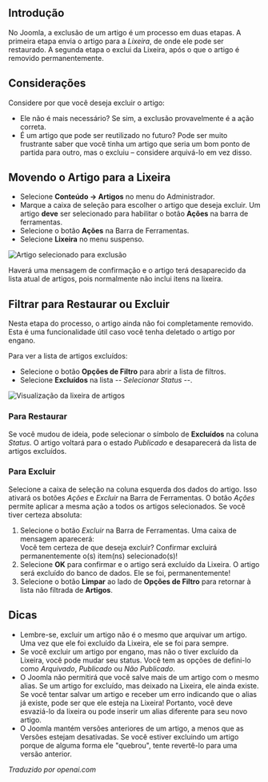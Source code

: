 <!-- Filename: J4.x:Deleting_an_Article / Display title: Artigos: Excluir -->

## Introdução

No Joomla, a exclusão de um artigo é um processo em duas etapas. A primeira etapa envia o artigo para a *Lixeira*, de onde ele pode ser restaurado. A segunda etapa o exclui da Lixeira, após o que o artigo é removido permanentemente.

## Considerações

Considere por que você deseja excluir o artigo:

- Ele não é mais necessário? Se sim, a exclusão provavelmente é a
  ação correta.
- É um artigo que pode ser reutilizado no futuro? Pode ser muito
  frustrante saber que você tinha um artigo que seria um bom ponto de
  partida para outro, mas o excluiu – considere arquivá-lo
  em vez disso.

## Movendo o Artigo para a Lixeira

- Selecione **Conteúdo -> Artigos** no menu do Administrador.
- Marque a caixa de seleção para escolher o artigo que deseja excluir. Um artigo 
  **deve** ser selecionado para habilitar o botão **Ações** na barra de ferramentas.
- Selecione o botão **Ações** na Barra de Ferramentas.
- Selecione **Lixeira** no menu suspenso.

![Artigo selecionado para exclusão](../../../en/images/articles/articles-selected-to-trash.png)

Haverá uma mensagem de confirmação e o artigo terá desaparecido da lista atual de artigos, pois normalmente não inclui itens na lixeira.

## Filtrar para Restaurar ou Excluir

Nesta etapa do processo, o artigo ainda não foi completamente removido. Esta é uma funcionalidade útil caso você tenha deletado o artigo por engano.

Para ver a lista de artigos excluídos:

- Selecione o botão **Opções de Filtro** para abrir a lista de filtros.
- Selecione **Excluídos** na lista *-- Selecionar Status --*.

![Visualização da lixeira de artigos](../../../en/images/articles/articles-trash-list.png)

### Para Restaurar

Se você mudou de ideia, pode selecionar o símbolo de **Excluídos** na coluna *Status*. O artigo voltará para o estado *Publicado* e desaparecerá da lista de artigos excluídos.

### Para Excluir

Selecione a caixa de seleção na coluna esquerda dos dados do artigo. Isso ativará os botões *Ações* e *Excluir* na Barra de Ferramentas. O botão *Ações* permite aplicar a mesma ação a todos os artigos selecionados. Se você tiver certeza absoluta:

1. Selecione o botão *Excluir* na Barra de Ferramentas. Uma caixa de mensagem aparecerá:<br>
   <div class="alert alert-light">
   Você tem certeza de que deseja excluir? Confirmar excluirá permanentemente o(s) item(ns) selecionado(s)!</div>
2. Selecione **OK** para confirmar e o artigo será excluído da Lixeira. O artigo será excluído do banco de dados. Ele se foi, permanentemente!
3. Selecione o botão **Limpar** ao lado de **Opções de Filtro** para retornar à lista não filtrada de **Artigos**.


## Dicas

- Lembre-se, excluir um artigo não é o mesmo que arquivar um artigo.
  Uma vez que ele foi excluído da Lixeira, ele se foi para sempre.
- Se você excluir um artigo por engano, mas não o tiver excluído da
  Lixeira, você pode mudar seu status. Você tem as opções de defini-lo como
  *Arquivado*, *Publicado* ou *Não Publicado*.
- O Joomla não permitirá que você salve mais de um artigo com o mesmo
  alias. Se um artigo for excluído, mas deixado na Lixeira, ele ainda existe. Se
  você tentar salvar um artigo e receber um erro indicando que o alias
  já existe, pode ser que ele esteja na Lixeira! Portanto, você deve
  esvaziá-lo da lixeira ou pode inserir um alias diferente para seu novo
  artigo.
- O Joomla mantém versões anteriores de um artigo, a menos que as Versões estejam desativadas. Se
  você estiver excluindo um artigo porque de alguma forma ele "quebrou", tente revertê-lo
  para uma versão anterior.

*Traduzido por openai.com*

